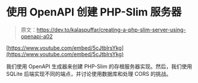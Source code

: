 # 使用 OpenAPI 创建 PHP-Slim 服务器

> 原文：<https://dev.to/kalaspuffar/creating-a-php-slim-server-using-openapi-a02>

[https://www.youtube.com/embed/5cJtbIrsYkg](https://www.youtube.com/embed/5cJtbIrsYkg)

我们使用 OpenAPI 生成器来创建 PHP-Slim 的存根服务器实现。然后，我们使用 SQLite 后端实现不同的端点，并讨论使用数据库和处理 CORS 的挑战。